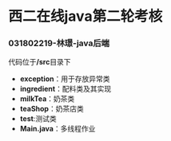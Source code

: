 # 西二在线java第二轮考核
### 031802219-林璟-java后端
代码位于<strong>/src</strong>目录下

- **exception**：用于存放异常类
- **ingredient**：配料类及其实现
- **milkTea**：奶茶类
- **teaShop**：奶茶店类
- **test**:测试类
- **Main.java**：多线程作业
